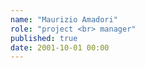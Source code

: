 ```yaml
---
name: "Maurizio Amadori"
role: "project <br> manager"
published: true 
date: 2001-10-01 00:00
---
```

